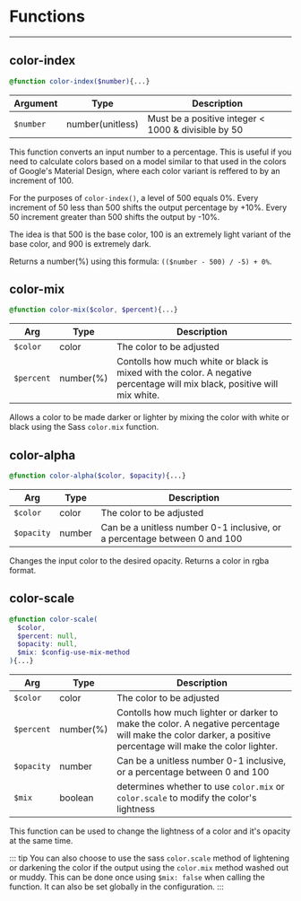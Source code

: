 
# Functions
---
## color-index
```scss
@function color-index($number){...}
```
| Argument | Type | Description |
| --- | --- | --- |
| `$number` | number(unitless) | Must be a positive integer < 1000 & divisible by 50 |

This function converts an input number to a percentage. This is useful if you need to calculate colors based on a model similar to that used in the colors of Google's Material Design, where each color variant is reffered to by an increment of 100.

For the purposes of `color-index()`, a level of 500 equals 0%. Every increment of 50 less than 500 shifts the output percentage by +10%. Every 50 increment greater than 500 shifts the output by -10%.

The idea is that 500 is the base color, 100 is an extremely light variant of the base color, and 900 is extremely dark.

Returns a number(%) using this formula: `(($number - 500) / -5) + 0%`.

## color-mix
```scss
@function color-mix($color, $percent){...}
```
| Arg | Type | Description |
| --- | --- | --- |
| `$color` | color | The color to be adjusted |
| `$percent` | number(%) | Contolls how much white or black is mixed with the color. A negative percentage will mix black, positive will mix white. |

Allows a color to be made darker or lighter by mixing the color with white or black using the Sass `color.mix` function.

## color-alpha
```scss
@function color-alpha($color, $opacity){...}
```
| Arg | Type | Description |
| --- | --- | --- |
| `$color` | color | The color to be adjusted |
| `$opacity` | number | Can be a unitless number 0-1 inclusive, or a percentage between 0 and 100 |

Changes the input color to the desired opacity. Returns a color in rgba format.

## color-scale
```scss
@function color-scale(
  $color,
  $percent: null,
  $opacity: null,
  $mix: $config-use-mix-method
){...}
```
| Arg | Type | Description |
| --- | --- | --- |
| `$color` | color | The color to be adjusted |
| `$percent` | number(%) | Contolls how much lighter or darker to make the color. A negative percentage will make the color darker, a positive percentage will make the color lighter. |
| `$opacity` | number | Can be a unitless number 0-1 inclusive, or a percentage between 0 and 100 |
| `$mix` | boolean | determines whether to use `color.mix` or `color.scale` to modify the color's lightness |

This function can be used to change the lightness of a color and it's opacity at the same time.

::: tip
You can also choose to use the sass `color.scale` method of lightening or darkening the color if the output using the `color.mix` method washed out or muddy. This can be done once using `$mix: false` when calling the function. It can also be set globally in the configuration.
:::
